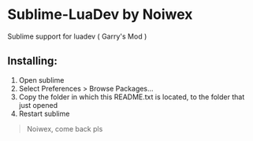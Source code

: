 # Sublime-LuaDev by Noiwex
Sublime support for luadev ( Garry's Mod )

## Installing:

1. Open sublime
2. Select Preferences > Browse Packages...
3. Copy the folder in which this README.txt is located, to the folder that just opened
4. Restart sublime


> Noiwex, come back pls
